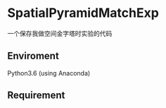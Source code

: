 # SpatialPyramidMatchExp
一个保存我做空间金字塔时实验的代码

## Enviroment
 Python3.6 (using Anaconda)

## Requirement
